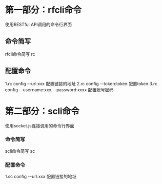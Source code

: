 # 第一部分：rfcli命令
使用RESTful API调用的命令行界面

## 命令简写
rfcli命令简写 rc

## 配置命令
1.rc config --url:xxx 配置链接的地址
2.rc config --token:token  配置token
3.rc config --username:xxx,--password:xxxx 配置账号密码





# 第二部分：scli命令
使用socket.js连接调用的命令行界面

### 命令简写
scli命令简写 sc

### 配置命令
1.sc config --url:xxx 配置链接的地址



